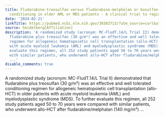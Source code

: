 ```yaml
---
title: Fludarabine-treosulfan versus fludarabine-melphalan or busulfan-cyclophosphamide
  conditioning in older AML or MDS patients - A clinical trial to registry data comparison
date: '2024-02-21'
linkTitle: https://pubmed.ncbi.nlm.nih.gov/38383713/?utm_source=curl&utm_medium=rss&utm_campaign=pubmed-2&utm_content=1FakS-2QOkCT8HsMOQP1bCRQ4YzyumYOmxmF0moLsQ3dFB1E9V&fc=20220326224207&ff=20240222170805&v=2.18.0.post9+e462414
source: heidelberg[Affiliation]
description: 'A randomized study (acronym: MC-FludT.14/L Trial II) demonstrated that
  fludarabine plus treosulfan (30 g/m²) was an effective and well tolerated conditioning
  regimen for allogeneic hematopoietic cell transplantation (allo-HCT) in older patients
  with acute myeloid leukemia (AML) and myelodysplastic syndrome (MDS). To further
  evaluate this regimen, all 252 study patients aged 50 to 70 years were compared
  with similar patients, who underwent allo-HCT after fludarabine/melphalan (140 mg/m²)
  ...'
disable_comments: true
---
```

A randomized study (acronym: MC-FludT.14/L Trial II) demonstrated that fludarabine plus treosulfan (30 g/m²) was an effective and well tolerated conditioning regimen for allogeneic hematopoietic cell transplantation (allo-HCT) in older patients with acute myeloid leukemia (AML) and myelodysplastic syndrome (MDS). To further evaluate this regimen, all 252 study patients aged 50 to 70 years were compared with similar patients, who underwent allo-HCT after fludarabine/melphalan (140 mg/m²) ...